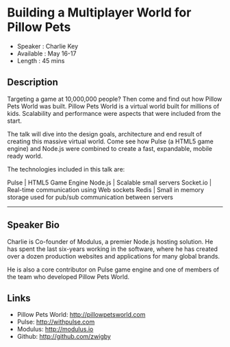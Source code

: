 Building a Multiplayer World for Pillow Pets
========================

* Speaker   :  Charlie Key
* Available :  May 16-17
* Length    :  45 mins

Description
-----------

Targeting a game at 10,000,000 people? Then come and find out how Pillow Pets World was built. Pillow Pets World is a virtual world built for millions of kids. Scalability and performance were aspects that were included from the start.

The talk will dive into the design goals, architecture and end result of creating this massive virtual world. Come see how Pulse (a HTML5 game engine) and Node.js were combined to create a fast, expandable, mobile ready world.

The technologies included in this talk are:

Pulse | HTML5 Game Engine
Node.js | Scalable small servers
Socket.io | Real-time communication using Web sockets
Redis | Small in memory storage used for pub/sub communication between servers

---------------

Speaker Bio
-----------

Charlie is Co-founder of Modulus, a premier Node.js hosting solution. He has spent the last six-years working in the software, where he has created over a dozen production websites and applications for many global brands.

He is also a core contributor on Pulse game engine and one of members of the team who developed Pillow Pets World. 

Links
-----

* Pillow Pets World: http://pillowpetsworld.com
* Pulse: http://withpulse.com
* Modulus: http://modulus.io
* Github: http://github.com/zwigby